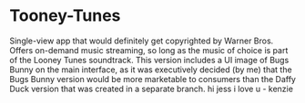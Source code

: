 # Tooney-Tunes
Single-view app that would definitely get copyrighted by Warner Bros.
Offers on-demand music streaming, so long as the music of choice is part of the Looney Tunes soundtrack.
This version includes a UI image of Bugs Bunny on the main interface, as it was executively decided (by me) that the Bugs Bunny version would be more marketable to consumers than the Daffy Duck version that was created in a separate branch.
hi jess i love u - kenzie

